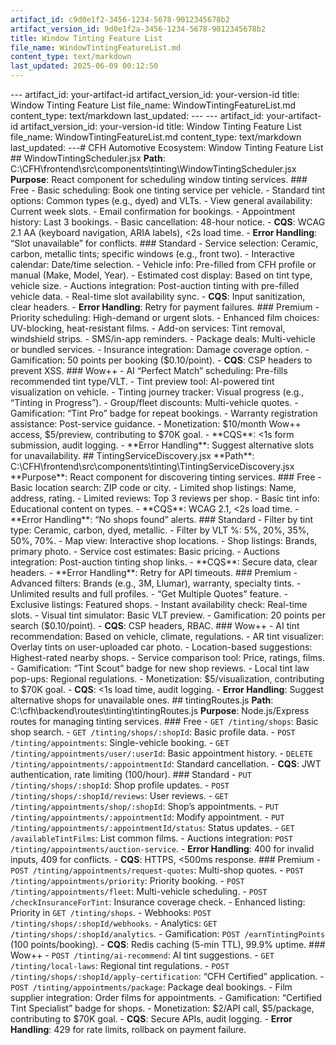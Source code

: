 ```yaml
---
artifact_id: c9d0e1f2-3456-1234-5678-9012345678b2
artifact_version_id: 9d0e1f2a-3456-1234-5678-9012345678b2
title: Window Tinting Feature List
file_name: WindowTintingFeatureList.md
content_type: text/markdown
last_updated: 2025-06-09 00:12:50
---
```

--- artifact_id: your-artifact-id artifact_version_id: your-version-id title: Window Tinting Feature List file_name: WindowTintingFeatureList.md content_type: text/markdown last_updated:  --- --- artifact_id: your-artifact-id artifact_version_id: your-version-id title: Window Tinting Feature List file_name: WindowTintingFeatureList.md content_type: text/markdown last_updated:  ---# CFH Automotive Ecosystem: Window Tinting Feature List  ## WindowTintingScheduler.jsx **Path**: C:\CFH\frontend\src\components\tinting\WindowTintingScheduler.jsx   **Purpose**: React component for scheduling window tinting services.  ### Free - Basic scheduling: Book one tinting service per vehicle.   - Standard tint options: Common types (e.g., dyed) and VLTs.   - View general availability: Current week slots.   - Email confirmation for bookings.   - Appointment history: Last 3 bookings.   - Basic cancellation: 48-hour notice.   - **CQS**: WCAG 2.1 AA (keyboard navigation, ARIA labels), <2s load time.   - **Error Handling**: “Slot unavailable” for conflicts.  ### Standard - Service selection: Ceramic, carbon, metallic tints; specific windows (e.g., front two).   - Interactive calendar: Date/time selection.   - Vehicle info: Pre-filled from CFH profile or manual (Make, Model, Year).   - Estimated cost display: Based on tint type, vehicle size.   - Auctions integration: Post-auction tinting with pre-filled vehicle data.   - Real-time slot availability sync.   - **CQS**: Input sanitization, clear headers.   - **Error Handling**: Retry for payment failures.  ### Premium - Priority scheduling: High-demand or urgent slots.   - Enhanced film choices: UV-blocking, heat-resistant films.   - Add-on services: Tint removal, windshield strips.   - SMS/in-app reminders.   - Package deals: Multi-vehicle or bundled services.   - Insurance integration: Damage coverage option.   - Gamification: 50 points per booking ($0.10/point).   - **CQS**: CSP headers to prevent XSS.  ### Wow++ - AI “Perfect Match” scheduling: Pre-fills recommended tint type/VLT.   - Tint preview tool: AI-powered tint visualization on vehicle.   - Tinting journey tracker: Visual progress (e.g., “Tinting in Progress”).   - Group/fleet discounts: Multi-vehicle quotes.   - Gamification: “Tint Pro” badge for repeat bookings.   - Warranty registration assistance: Post-service guidance.   - Monetization: $10/month Wow++ access, $5/preview, contributing to $70K goal.   - **CQS**: <1s form submission, audit logging.   - **Error Handling**: Suggest alternative slots for unavailability.  ## TintingServiceDiscovery.jsx **Path**: C:\CFH\frontend\src\components\tinting\TintingServiceDiscovery.jsx   **Purpose**: React component for discovering tinting services.  ### Free - Basic location search: ZIP code or city.   - Limited shop listings: Name, address, rating.   - Limited reviews: Top 3 reviews per shop.   - Basic tint info: Educational content on types.   - **CQS**: WCAG 2.1, <2s load time.   - **Error Handling**: “No shops found” alerts.  ### Standard - Filter by tint type: Ceramic, carbon, dyed, metallic.   - Filter by VLT %: 5%, 20%, 35%, 50%, 70%.   - Map view: Interactive shop locations.   - Shop listings: Brands, primary photo.   - Service cost estimates: Basic pricing.   - Auctions integration: Post-auction tinting shop links.   - **CQS**: Secure data, clear headers.   - **Error Handling**: Retry for API timeouts.  ### Premium - Advanced filters: Brands (e.g., 3M, Llumar), warranty, specialty tints.   - Unlimited results and full profiles.   - “Get Multiple Quotes” feature.   - Exclusive listings: Featured shops.   - Instant availability check: Real-time slots.   - Visual tint simulator: Basic VLT preview.   - Gamification: 20 points per search ($0.10/point).   - **CQS**: CSP headers, RBAC.  ### Wow++ - AI tint recommendation: Based on vehicle, climate, regulations.   - AR tint visualizer: Overlay tints on user-uploaded car photo.   - Location-based suggestions: Highest-rated nearby shops.   - Service comparison tool: Price, ratings, films.   - Gamification: “Tint Scout” badge for new shop reviews.   - Local tint law pop-ups: Regional regulations.   - Monetization: $5/visualization, contributing to $70K goal.   - **CQS**: <1s load time, audit logging.   - **Error Handling**: Suggest alternative shops for unavailable ones.  ## tintingRoutes.js **Path**: C:\cfh\backend\routes\tinting\tintingRoutes.js   **Purpose**: Node.js/Express routes for managing tinting services.  ### Free - `GET /tinting/shops`: Basic shop search.   - `GET /tinting/shops/:shopId`: Basic profile data.   - `POST /tinting/appointments`: Single-vehicle booking.   - `GET /tinting/appointments/user/:userId`: Basic appointment history.   - `DELETE /tinting/appointments/:appointmentId`: Standard cancellation.   - **CQS**: JWT authentication, rate limiting (100/hour).  ### Standard - `PUT /tinting/shops/:shopId`: Shop profile updates.   - `POST /tinting/shops/:shopId/reviews`: User reviews.   - `GET /tinting/appointments/shop/:shopId`: Shop’s appointments.   - `PUT /tinting/appointments/:appointmentId`: Modify appointment.   - `PUT /tinting/appointments/:appointmentId/status`: Status updates.   - `GET /availableTintFilms`: List common films.   - Auctions integration: `POST /tinting/appointments/auction-service`.   - **Error Handling**: 400 for invalid inputs, 409 for conflicts.   - **CQS**: HTTPS, <500ms response.  ### Premium - `POST /tinting/appointments/request-quotes`: Multi-shop quotes.   - `POST /tinting/appointments/priority`: Priority booking.   - `POST /tinting/appointments/fleet`: Multi-vehicle scheduling.   - `POST /checkInsuranceForTint`: Insurance coverage check.   - Enhanced listing: Priority in `GET /tinting/shops`.   - Webhooks: `POST /tinting/shops/:shopId/webhooks`.   - Analytics: `GET /tinting/shops/:shopId/analytics`.   - Gamification: `POST /earnTintingPoints` (100 points/booking).   - **CQS**: Redis caching (5-min TTL), 99.9% uptime.  ### Wow++ - `POST /tinting/ai-recommend`: AI tint suggestions.   - `GET /tinting/local-laws`: Regional tint regulations.   - `POST /tinting/shops/:shopId/apply-certification`: “CFH Certified” application.   - `POST /tinting/appointments/package`: Package deal bookings.   - Film supplier integration: Order films for appointments.   - Gamification: “Certified Tint Specialist” badge for shops.   - Monetization: $2/API call, $5/package, contributing to $70K goal.   - **CQS**: Secure APIs, audit logging.   - **Error Handling**: 429 for rate limits, rollback on payment failure.
